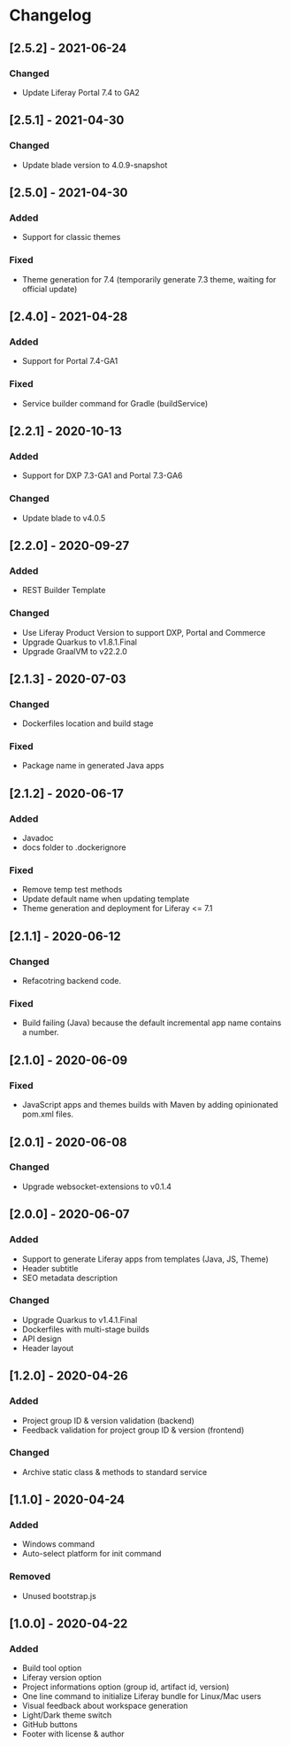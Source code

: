 # Changelog
## [2.5.2] - 2021-06-24
### Changed
- Update Liferay Portal 7.4 to GA2
## [2.5.1] - 2021-04-30
### Changed
- Update blade version to 4.0.9-snapshot
## [2.5.0] - 2021-04-30
### Added
- Support for classic themes
### Fixed
- Theme generation for 7.4 (temporarily generate 7.3 theme, waiting for official update)
## [2.4.0] - 2021-04-28
### Added
- Support for Portal 7.4-GA1
### Fixed
- Service builder command for Gradle (buildService)
## [2.2.1] - 2020-10-13
### Added
- Support for DXP 7.3-GA1 and Portal 7.3-GA6
### Changed
- Update blade to v4.0.5
## [2.2.0] - 2020-09-27
### Added
- REST Builder Template
### Changed
- Use Liferay Product Version to support DXP, Portal and Commerce
- Upgrade Quarkus to v1.8.1.Final
- Upgrade GraalVM to v22.2.0
## [2.1.3] - 2020-07-03
### Changed
- Dockerfiles location and build stage
### Fixed
- Package name in generated Java apps
## [2.1.2] - 2020-06-17
### Added
- Javadoc
- docs folder to .dockerignore
### Fixed
- Remove temp test methods
- Update default name when updating template
- Theme generation and deployment for Liferay <= 7.1
## [2.1.1] - 2020-06-12
### Changed
- Refacotring backend code.
### Fixed
- Build failing (Java) because the default incremental app name contains a number.
## [2.1.0] - 2020-06-09
### Fixed
- JavaScript apps and themes builds with Maven by adding opinionated pom.xml files.
## [2.0.1] - 2020-06-08
### Changed
- Upgrade websocket-extensions to v0.1.4
## [2.0.0] - 2020-06-07
### Added
- Support to generate Liferay apps from templates (Java, JS, Theme) 
- Header subtitle
- SEO metadata description
### Changed
- Upgrade Quarkus to v1.4.1.Final
- Dockerfiles with multi-stage builds
- API design
- Header layout

## [1.2.0] - 2020-04-26
### Added
- Project group ID & version validation (backend)
- Feedback validation for project group ID & version (frontend)
### Changed
- Archive static class & methods to standard service

## [1.1.0] - 2020-04-24
### Added
- Windows command
- Auto-select platform for init command
### Removed
- Unused bootstrap.js

## [1.0.0] - 2020-04-22
### Added
- Build tool option
- Liferay version option
- Project informations option (group id, artifact id, version)
- One line command to initialize Liferay bundle for Linux/Mac users
- Visual feedback about workspace generation
- Light/Dark theme switch
- GitHub buttons
- Footer with license & author
